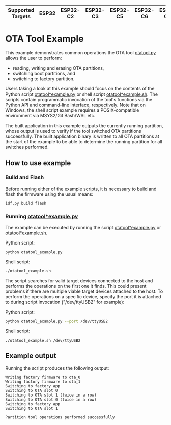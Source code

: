 | Supported Targets | ESP32 | ESP32-C2 | ESP32-C3 | ESP32-C5 | ESP32-C6 | ESP32-C61 | ESP32-H2 | ESP32-H21 | ESP32-H4 | ESP32-P4 | ESP32-S2 | ESP32-S3 |
| ----------------- | ----- | -------- | -------- | -------- | -------- | --------- | -------- | --------- | -------- | -------- | -------- | -------- |

# OTA Tool Example

This example demonstrates common operations the OTA tool [otatool.py](../../../../components/app_update/otatool.py) allows the user to perform:

- reading, writing and erasing OTA partitions,
- switching boot partitions, and
- switching to factory partition.

Users taking a look at this example should focus on the contents of the Python script [otatool*example.py](otatool*example.py) or shell script [otatool*example.sh](otatool*example.sh). The scripts contain
programmatic invocation of the tool's functions via the Python API and command-line interface, respectively. Note
that on Windows, the shell script example requires a POSIX-compatible environment via MSYS2/Git Bash/WSL etc.

The built application in this example outputs the currently running partition, whose output is used to verify if the tool switched OTA
partitions successfully. The built application binary is written to all OTA partitions at the start of the example to be able to determine the running
partition for all switches performed.

## How to use example

### Build and Flash

Before running either of the example scripts, it is necessary to build and flash the firmware using the usual means:

```bash
idf.py build flash
```

### Running [otatool*example.py](otatool*example.py)

The example can be executed by running the script [otatool*example.py](otatool*example.py) or [otatool*example.sh](otatool*example.sh).

Python script:
```bash
python otatool_example.py
```

Shell script:
```
./otatool_example.sh
```

The script searches for valid target devices connected to the host and performs the operations on the first one it finds. This could present problems if there
are multiple viable target devices attached to the host. To perform the operations on a specific device, specify the port it is attached to during script invocation ("/dev/ttyUSB2" for example):

Python script:
```bash
python otatool_example.py --port /dev/ttyUSB2
```


Shell script:
```
./otatool_example.sh /dev/ttyUSB2
```

## Example output

Running the script produces the following output:

```
Writing factory firmware to ota_0
Writing factory firmware to ota_1
Switching to factory app
Switching to OTA slot 0
Switching to OTA slot 1 (twice in a row)
Switching to OTA slot 0 (twice in a row)
Switching to factory app
Switching to OTA slot 1

Partition tool operations performed successfully

```
